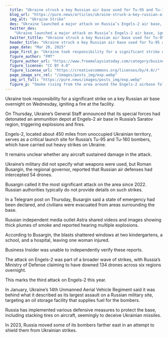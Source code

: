 ```yaml
---
  title: "Ukraine struck a key Russian air base used for Tu-95 and Tu-160 bomber attacks"
  blog_url: "https://pure.news/articles/ukraine-struck-a-key-russian-air-base"
  img_alt: "Ukraine Strike"
  des: "Ukraine launched a major attack on Russia’s Engels-2 air base, igniting explosions and fires. The strike targeted an ammunition depot at the key bomber launch site, prompting evacuations and a state of emergency."
  twitter_des:
    "Ukraine launched a major attack on Russia’s Engels-2 air base, igniting explosions and fires. The strike targeted an ammunition depot at the key bomber launch site, prompting evacuations and a state of emergency."
  twitter_tittle: "Ukraine struck a key Russian air base used for Tu-95 and Tu-160 bomber attacks"
  header_title: "Ukraine struck a key Russian air base used for Tu-95 and Tu-160 bomber attacks"
  page_date: "Mar 20, 2025"
  page_first_p: "Ukraine took responsibility for a significant strike on a key Russian air base overnight on Wednesday, igniting a fire at the facility."
  figure_author: "FMT"
  figure_author_url: "https://www.freemalaysiatoday.com/category/business/2019/02/01/amazon-profit-jumps-on-strong-holiday-quarter/"
  figure_license: "CC BY 4.0"
  figure_license_url: "https://creativecommons.org/licenses/by/4.0//"
  page_image_src_rel: "/images/posts_img/exp.webp"
  img_url_full: "https://pure.news/images/posts_img/exp.webp"
  figure_p: "Smoke rising from the area around the Engels-2 airbase following a Ukrainian drone attack"
---
```


Ukraine took responsibility for a significant strike on a key Russian air base overnight on Wednesday, igniting a fire at the facility.

On Thursday, Ukraine’s General Staff announced that its special forces had detonated an ammunition depot at Engels-2 air base in Russia’s Saratov region, triggering explosions and fires.

Engels-2, located about 450 miles from unoccupied Ukrainian territory, serves as a critical launch site for Russia’s Tu-95 and Tu-160 bombers, which have carried out heavy strikes on Ukraine.

It remains unclear whether any aircraft sustained damage in the attack.

Ukraine’s military did not specify what weapons were used, but Roman Busargin, the regional governor, reported that Russian air defenses had intercepted 54 drones.

Busargin called it the most significant attack on the area since 2022. Russian authorities typically do not provide details on such strikes.

In a Telegram post on Thursday, Busargin said a state of emergency had been declared, and civilians were evacuated from areas surrounding the base.

Russian independent media outlet Astra shared videos and images showing thick plumes of smoke and reported hearing multiple explosions.

According to Busargin, the blasts shattered windows at two kindergartens, a school, and a hospital, leaving one woman injured.

Business Insider was unable to independently verify these reports.

The attack on Engels-2 was part of a broader wave of strikes, with Russia’s Ministry of Defense claiming to have downed 134 drones across six regions overnight.

This marks the third attack on Engels-2 this year.

In January, Ukraine’s 14th Unmanned Aerial Vehicle Regiment said it was behind what it described as its largest assault on a Russian military site, targeting an oil storage facility that supplies fuel for the bombers.

Russia has implemented various defensive measures to protect the base, including stacking tires on aircraft, seemingly to deceive Ukrainian missiles.

In 2023, Russia moved some of its bombers farther east in an attempt to shield them from Ukrainian strikes.
